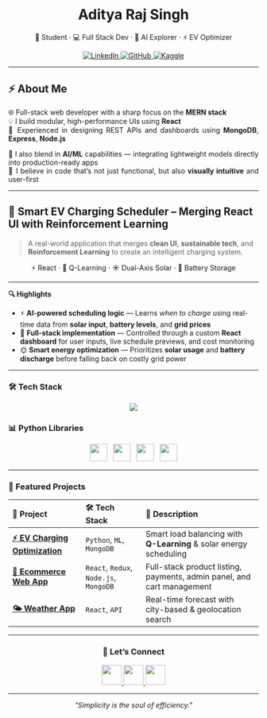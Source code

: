 <h1 align="center">Aditya Raj Singh</h1>

<p align="center">
  🚀 Student · 💻 Full Stack Dev · 🤖 AI Explorer · ⚡ EV Optimizer
</p>

<!-- Add spacing here -->
<p align="center" style="margin-top: 10px;">
  <a href="https://www.linkedin.com/in/aditya-raj-singh-212a65285/" target="_blank">
    <img alt="LinkedIn" src="https://img.shields.io/badge/LINKEDIN-0A66C2?style=for-the-badge&logo=linkedin&logoColor=white"/>
  </a>
  <a href="https://github.com/Aditya-prog-git" target="_blank">
    <img alt="GitHub" src="https://img.shields.io/badge/GITHUB-181717?style=for-the-badge&logo=github&logoColor=white"/>
  </a>
  <a href="https://www.kaggle.com/adityasingh01676" target="_blank">
    <img alt="Kaggle" src="https://img.shields.io/badge/KAGGLE-20BEFF?style=for-the-badge&logo=kaggle&logoColor=white"/>
  </a>
</p>

---
## ⚡ About Me

<div align="justify">

🌐 Full-stack web developer with a sharp focus on the **MERN stack**  
💡 I build modular, high-performance UIs using **React**  
🔗 Experienced in designing REST APIs and dashboards using **MongoDB**, **Express**, **Node.js**

🧠 I also blend in **AI/ML** capabilities — integrating lightweight models directly into production-ready apps  
🎯 I believe in code that’s not just functional, but also **visually intuitive** and user-first

</div>

---

## 🔋 Smart EV Charging Scheduler – Merging React UI with Reinforcement Learning

> A real-world application that merges **clean UI**, **sustainable tech**, and **Reinforcement Learning** to create an intelligent charging system.

<p align="center">
  ⚡ React · 🔁 Q-Learning · ☀️ Dual-Axis Solar · 💾 Battery Storage
</p>

---

**🔍 Highlights**

- ⚡ **AI-powered scheduling logic** — Learns *when to charge* using real-time data from **solar input**, **battery levels**, and **grid prices**
- 🧩 **Full-stack implementation** — Controlled through a custom **React dashboard** for user inputs, live schedule previews, and cost monitoring
- 🌞 **Smart energy optimization** — Prioritizes **solar usage** and **battery discharge** before falling back on costly grid power

---

### 🛠 Tech Stack

<p align="center">
  <img src="https://skillicons.dev/icons?i=cpp,python,js,react,nextjs,nodejs,mongodb,postgres,firebase,git,figma&perline=7" />
</p>

### 📊 Python Libraries

<p align="center">
  <img src="https://upload.wikimedia.org/wikipedia/commons/3/31/NumPy_logo_2020.svg" height="35" />
  &nbsp;
  <img src="https://upload.wikimedia.org/wikipedia/commons/2/22/Pandas_mark.svg" height="35" />
  &nbsp;
  <img src="https://upload.wikimedia.org/wikipedia/commons/0/05/Scikit_learn_logo_small.svg" height="35" />
  &nbsp;
  <img src="https://upload.wikimedia.org/wikipedia/commons/8/84/Matplotlib_icon.svg" height="35" />
</p>

---

### 🚀 Featured Projects

<table align="center" width="100%">
  <thead>
    <tr>
      <th align="left">🌟 Project</th>
      <th align="left">🛠️ Tech Stack</th>
      <th align="left">📄 Description</th>
    </tr>
  </thead>
  <tbody>
    <tr>
      <td><a href="https://github.com/Aditya-prog-git/ev-charging-project"><strong>⚡ EV Charging Optimization</strong></a></td>
      <td><code>Python</code>, <code>ML</code>, <code>MongoDB</code></td>
      <td>Smart load balancing with <strong>Q-Learning</strong> & solar energy scheduling</td>
    </tr>
    <tr>
      <td><a href="https://github.com/Aditya-prog-git/ShopIT"><strong>🛒 Ecommerce Web App</strong></a></td>
      <td><code>React</code>, <code>Redux</code>, <code>Node.js</code>, <code>MongoDB</code></td>
      <td>Full-stack product listing, payments, admin panel, and cart management</td>
    </tr>
    <tr>
      <td><a href="https://github.com/Aditya-prog-git/weather-app"><strong>🌤️ Weather App</strong></a></td>
      <td><code>React</code>, <code>API</code></td>
      <td>Real-time forecast with city-based & geolocation search</td>
    </tr>
  </tbody>
</table>

---

<h3 align="center">🤝 Let’s Connect</h3>

<p align="center">
  <a href="https://www.linkedin.com/in/aditya-raj-singh-212a65285/" target="_blank">
    <img src="https://skillicons.dev/icons?i=linkedin" height="40" />
  </a>
  <a href="mailto:your-email@example.com" target="_blank">
    <img src="https://skillicons.dev/icons?i=gmail" height="40" />
  </a>
  <a href="https://github.com/Aditya-prog-git" target="_blank">
    <img src="https://skillicons.dev/icons?i=github" height="40" />
  </a>
</p>

---

<p align="center">
  <i>"Simplicity is the soul of efficiency."</i>
</p>
